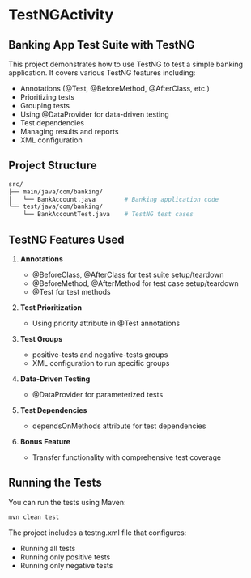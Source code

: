 # TestNGActivity

## Banking App Test Suite with TestNG

This project demonstrates how to use TestNG to test a simple banking application. It covers various TestNG features including:

- Annotations (@Test, @BeforeMethod, @AfterClass, etc.)
- Prioritizing tests
- Grouping tests
- Using @DataProvider for data-driven testing
- Test dependencies
- Managing results and reports
- XML configuration

## Project Structure

```bash
src/
├── main/java/com/banking/
│   └── BankAccount.java        # Banking application code
└── test/java/com/banking/
    └── BankAccountTest.java    # TestNG test cases
```

## TestNG Features Used

1. **Annotations**
   - @BeforeClass, @AfterClass for test suite setup/teardown
   - @BeforeMethod, @AfterMethod for test case setup/teardown
   - @Test for test methods

2. **Test Prioritization**
   - Using priority attribute in @Test annotations

3. **Test Groups**
   - positive-tests and negative-tests groups
   - XML configuration to run specific groups

4. **Data-Driven Testing**
   - @DataProvider for parameterized tests

5. **Test Dependencies**
   - dependsOnMethods attribute for test dependencies

6. **Bonus Feature**
   - Transfer functionality with comprehensive test coverage

## Running the Tests

You can run the tests using Maven:

```bash
mvn clean test
```

The project includes a testng.xml file that configures:

- Running all tests
- Running only positive tests
- Running only negative tests
